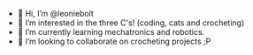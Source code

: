 - 👋 Hi, I’m @leoniebolt
- 👀 I’m interested in the three C's! (coding, cats and crocheting)
- 🌱 I’m currently learning mechatronics and robotics.
- 💞️ I’m looking to collaborate on crocheting projects ;P
<!-- 📫 How to reach me ...>

<!--
leoniebolt/leoniebolt is a ✨ special ✨ repository because its `README.md` (this file) appears on your GitHub profile.
You can click the Preview link to take a look at your changes.
--->
